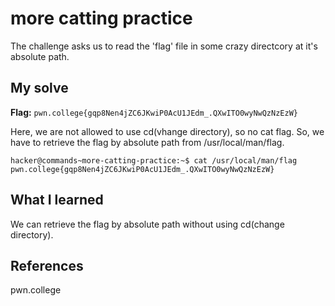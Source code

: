 # more catting practice
The challenge asks us to read the 'flag' file in some crazy directcory at it's absolute path.

## My solve
**Flag:** `pwn.college{gqp8Nen4jZC6JKwiP0AcU1JEdm_.QXwITO0wyNwQzNzEzW}`

Here, we are not allowed to use cd(vhange directory), so no cat flag.
So, we have to retrieve the flag by absolute path from /usr/local/man/flag.

```
hacker@commands~more-catting-practice:~$ cat /usr/local/man/flag
pwn.college{gqp8Nen4jZC6JKwiP0AcU1JEdm_.QXwITO0wyNwQzNzEzW}
```

## What I learned
We can retrieve the flag by absolute path without using cd(change directory).

## References 
pwn.college
